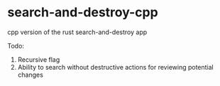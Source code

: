 # search-and-destroy-cpp
cpp version of the rust search-and-destroy app

Todo:
1. Recursive flag
2. Ability to search without destructive actions for reviewing potential changes
